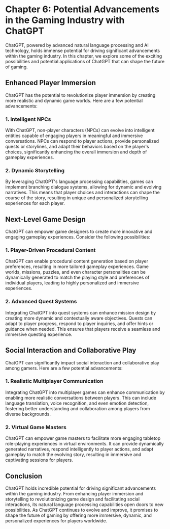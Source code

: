 Chapter 6: Potential Advancements in the Gaming Industry with ChatGPT
=====================================================================

ChatGPT, powered by advanced natural language processing and AI technology, holds immense potential for driving significant advancements within the gaming industry. In this chapter, we explore some of the exciting possibilities and potential applications of ChatGPT that can shape the future of gaming.

Enhanced Player Immersion
-------------------------

ChatGPT has the potential to revolutionize player immersion by creating more realistic and dynamic game worlds. Here are a few potential advancements:

### 1. Intelligent NPCs

With ChatGPT, non-player characters (NPCs) can evolve into intelligent entities capable of engaging players in meaningful and immersive conversations. NPCs can respond to player actions, provide personalized quests or storylines, and adapt their behaviors based on the player's choices, significantly enhancing the overall immersion and depth of gameplay experiences.

### 2. Dynamic Storytelling

By leveraging ChatGPT's language processing capabilities, games can implement branching dialogue systems, allowing for dynamic and evolving narratives. This means that player choices and interactions can shape the course of the story, resulting in unique and personalized storytelling experiences for each player.

Next-Level Game Design
----------------------

ChatGPT can empower game designers to create more innovative and engaging gameplay experiences. Consider the following possibilities:

### 1. Player-Driven Procedural Content

ChatGPT can enable procedural content generation based on player preferences, resulting in more tailored gameplay experiences. Game worlds, missions, puzzles, and even character personalities can be dynamically generated to match the playing style and preferences of individual players, leading to highly personalized and immersive experiences.

### 2. Advanced Quest Systems

Integrating ChatGPT into quest systems can enhance mission design by creating more dynamic and contextually aware objectives. Quests can adapt to player progress, respond to player inquiries, and offer hints or guidance when needed. This ensures that players receive a seamless and immersive questing experience.

Social Interaction and Collaborative Play
-----------------------------------------

ChatGPT can significantly impact social interaction and collaborative play among gamers. Here are a few potential advancements:

### 1. Realistic Multiplayer Communication

Integrating ChatGPT into multiplayer games can enhance communication by enabling more realistic conversations between players. This can include language translation, voice recognition, and even emotion detection, fostering better understanding and collaboration among players from diverse backgrounds.

### 2. Virtual Game Masters

ChatGPT can empower game masters to facilitate more engaging tabletop role-playing experiences in virtual environments. It can provide dynamically generated narratives, respond intelligently to player actions, and adapt gameplay to match the evolving story, resulting in immersive and captivating sessions for players.

Conclusion
----------

ChatGPT holds incredible potential for driving significant advancements within the gaming industry. From enhancing player immersion and storytelling to revolutionizing game design and facilitating social interactions, its natural language processing capabilities open doors to new possibilities. As ChatGPT continues to evolve and improve, it promises to shape the future of gaming by offering more immersive, dynamic, and personalized experiences for players worldwide.

